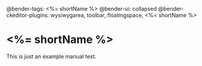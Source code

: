 @bender-tags: <%= shortName %>
@bender-ui: collapsed
@bender-ckeditor-plugins: wysiwygarea, toolbar, floatingspace, <%= shortName %>

# <%= shortName %>

This is just an example manual test.